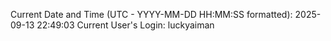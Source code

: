 Current Date and Time (UTC - YYYY-MM-DD HH:MM:SS formatted): 2025-09-13 22:49:03
Current User's Login: luckyaiman
